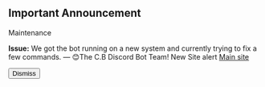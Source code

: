 <h2>Important Announcement</h2>
<h>Maintenance</h>
<p>
<b>Issue:</b>
We got the bot running on a new system and currently trying to fix a few commands.
— 😊The C.B Discord Bot Team! New Site alert <a href="https://www.joncodingreviews.com">Main site</a></p>
<button id="dismiss-btn">Dismiss</button>
<script>
    var endDateString = "2024-31-09"; // Set your end date
</script>
<script src="/js/announcement.js"></script>

